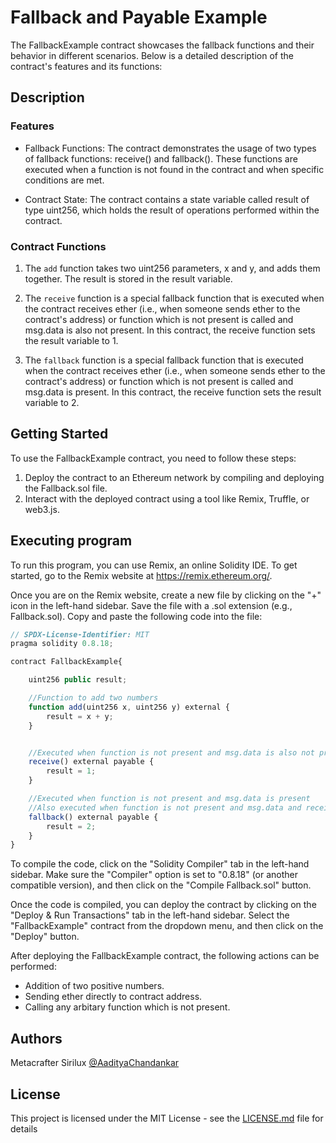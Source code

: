 # Fallback and Payable Example

The FallbackExample contract showcases the fallback functions and their behavior in different scenarios. Below is a detailed description of the contract's features and its functions:

## Description

### Features

- Fallback Functions: The contract demonstrates the usage of two types of fallback functions: receive() and fallback(). These functions are executed when a function is not found in the contract and when specific conditions are met.

- Contract State: The contract contains a state variable called result of type uint256, which holds the result of operations performed within the contract.

### Contract Functions

1. The `add` function takes two uint256 parameters, x and y, and adds them together. The result is stored in the result variable.

2. The `receive` function is a special fallback function that is executed when the contract receives ether (i.e., when someone sends ether to the contract's address) or function which is not present is called and msg.data is also not present. In this contract, the receive function sets the result variable to 1.

3. The `fallback` function is a special fallback function that is executed when the contract receives ether (i.e., when someone sends ether to the contract's address) or function which is not present is called and msg.data is present. In this contract, the receive function sets the result variable to 2.

## Getting Started

To use the FallbackExample contract, you need to follow these steps:

1. Deploy the contract to an Ethereum network by compiling and deploying the Fallback.sol file.
2. Interact with the deployed contract using a tool like Remix, Truffle, or web3.js.

## Executing program

To run this program, you can use Remix, an online Solidity IDE. To get started, go to the Remix website at https://remix.ethereum.org/.

Once you are on the Remix website, create a new file by clicking on the "+" icon in the left-hand sidebar. Save the file with a .sol extension (e.g., Fallback.sol). Copy and paste the following code into the file:

```javascript
// SPDX-License-Identifier: MIT
pragma solidity 0.8.18;

contract FallbackExample{

    uint256 public result;

    //Function to add two numbers
    function add(uint256 x, uint256 y) external {
        result = x + y;
    }


    //Executed when function is not present and msg.data is also not present
    receive() external payable {
        result = 1;
    }

    //Executed when function is not present and msg.data is present
    //Also executed when function is not present and msg.data and receive() both are not present
    fallback() external payable {
        result = 2;
    }
}

```

To compile the code, click on the "Solidity Compiler" tab in the left-hand sidebar. Make sure the "Compiler" option is set to "0.8.18" (or another compatible version), and then click on the "Compile Fallback.sol" button.

Once the code is compiled, you can deploy the contract by clicking on the "Deploy & Run Transactions" tab in the left-hand sidebar. Select the "FallbackExample" contract from the dropdown menu, and then click on the "Deploy" button.

After deploying the FallbackExample contract, the following actions can be performed:

- Addition of two positive numbers.
- Sending ether directly to contract address.
- Calling any arbitary function which is not present.

## Authors

Metacrafter Sirilux
[@AadityaChandankar](https://twitter.com/aadityachandan1)

## License

This project is licensed under the MIT License - see the [LICENSE.md](LICENSE.md) file for details
